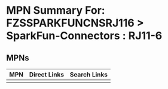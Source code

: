 



# MPN Summary For: FZSSPARKFUNCNSRJ116 > SparkFun-Connectors : RJ11-6

## MPNs
  

|MPN|Direct Links|Search Links|
| :--- | :--- | :--- |
||||
